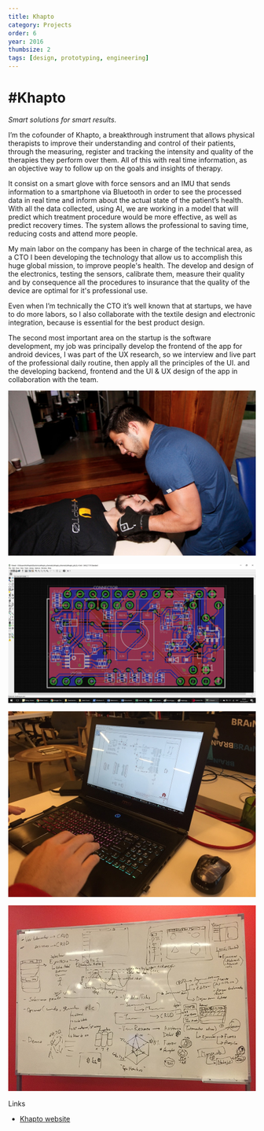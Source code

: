 ```yaml
---
title: Khapto
category: Projects
order: 6
year: 2016
thumbsize: 2
tags: [design, prototyping, engineering]
---
```

# #Khapto

*Smart solutions for smart results.*

I’m the cofounder of Khapto, a breakthrough instrument that allows physical therapists to improve their understanding and control of their patients, through the measuring, register and tracking the intensity and quality of the therapies they perform over them. All of this with real time information, as an objective way to follow up on the goals and insights of therapy.

It consist on a smart glove with force sensors and an IMU that sends information to a smartphone via Bluetooth in order to see the processed data in real time and inform about the actual state of the patient’s health. With all the data collected, using AI, we are working in a model that will predict which treatment procedure would be more effective, as well as predict recovery times. The system allows the professional to saving time, reducing costs and attend more people.

My main labor on the company has been in charge of the technical area, as a CTO I been developing the technology that allow us to accomplish this huge global mission, to improve people's health. The develop and design of the electronics, testing the sensors, calibrate them, measure their quality and by consequence all the procedures to insurance that the quality of the device are optimal for it's professional use.

Even when I’m technically the CTO it’s well known that at startups, we have to do more labors, so I also collaborate with the textile design and electronic integration, because is essential for the best product design.  

The second most important area on the startup is the software development, my job was principally develop the frontend of the app for android devices, I was part of the UX research, so we interview and live part of the professional daily routine, then apply all the principles of the UI.
and the developing backend, frontend and the UI & UX design of the app in collaboration with the team.


![Image 1](images/khapto/img01.jpg)

![Image 2](images/khapto/img02.jpg)

![Image 3](images/khapto/img03.jpg)

![Image 4](images/khapto/img04.jpg)

Links
- [Khapto website](http://www.khapto.com)
